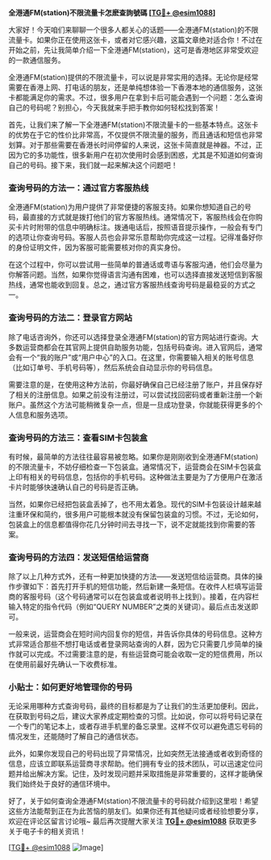 **全港通FM(station)不限流量卡怎麽查詢號碼 [[TG💪+ @esim1088](https://t.me/s/esim1088)]**

大家好！今天咱们来聊聊一个很多人都关心的话题——全港通FM(station)的不限流量卡。如果你正在使用这张卡，或者对它感兴趣，这篇文章绝对适合你！不过在开始之前，先让我简单介绍一下全港通FM(station)，这可是香港地区非常受欢迎的一款通信服务。

全港通FM(station)提供的不限流量卡，可以说是非常实用的选择。无论你是经常需要在香港上网、打电话的朋友，还是单纯想体验一下香港本地的通信服务，这张卡都能满足你的需求。不过，很多用户在拿到卡后可能会遇到一个问题：怎么查询自己的号码呢？别担心，今天我就来手把手教你如何轻松找到答案！

首先，让我们来了解一下全港通FM(station)不限流量卡的一些基本特点。这张卡的优势在于它的性价比非常高，不仅提供不限流量的服务，而且通话和短信也非常划算。对于那些需要在香港长时间停留的人来说，这张卡简直就是神器。不过，正因为它的多功能性，很多新用户在初次使用时会感到困惑，尤其是不知道如何查询自己的号码。接下来，我们就一起来解决这个问题吧！

### 查询号码的方法一：通过官方客服热线

全港通FM(station)为用户提供了非常便捷的客服支持。如果你想知道自己的号码，最直接的方式就是拨打他们的官方客服热线。通常情况下，客服热线会在你购买卡片时附带的信息中明确标注。拨通电话后，按照语音提示操作，一般会有专门的选项让你查询号码。客服人员也会非常乐意帮助你完成这一过程。记得准备好你的身份证明文件，因为客服可能需要核对你的真实身份。

在这个过程中，你可以尝试用一些简单的普通话或粤语与客服沟通，他们会尽量为你解答问题。当然，如果你觉得语言沟通有困难，也可以选择直接发送短信到客服热线，通常也能收到回复。总之，通过官方客服热线查询号码是最稳妥的方式之一。

### 查询号码的方法二：登录官方网站

除了电话咨询外，你还可以选择登录全港通FM(station)的官方网站进行查询。大多数运营商都会在其官网上提供自助服务功能，包括号码查询。进入官网后，通常会有一个“我的账户”或“用户中心”的入口。在这里，你需要输入相关的账号信息（比如订单号、手机号码等），然后系统会自动显示你的号码信息。

需要注意的是，在使用这种方法前，你最好确保自己已经注册了账户，并且保存好了相关的注册信息。如果之前没有注册过，可以尝试找回密码或者重新注册一个新账户。虽然这个方法可能稍微复杂一点，但是一旦成功登录，你就能获得更多的个人信息和服务选项。

### 查询号码的方法三：查看SIM卡包装盒

有时候，最简单的方法往往最容易被忽略。如果你是刚刚收到全港通FM(station)的不限流量卡，不妨仔细检查一下包装盒。通常情况下，运营商会在SIM卡包装盒上印有相关的号码信息，包括你的手机号码。这种做法主要是为了方便用户在激活卡片时能够快速确认自己的号码是否正确。

当然，如果你已经把包装盒丢掉了，也不用太着急。现代的SIM卡包装设计越来越注重环保和简约，很多用户可能根本就没有保留包装盒的习惯。不过，无论如何，包装盒上的信息都值得你花几分钟时间去寻找一下，说不定就能找到你需要的答案。

### 查询号码的方法四：发送短信给运营商

除了以上几种方式外，还有一种更加快捷的方法——发送短信给运营商。具体的操作步骤如下：首先打开手机的短信功能，然后新建一条短信。在收件人栏填写运营商的客服号码（这个号码通常可以在包装盒或者说明书上找到）。接着，在内容栏输入特定的指令代码（例如“QUERY NUMBER”之类的关键词）。最后点击发送即可。

一般来说，运营商会在短时间内回复你的短信，并告诉你具体的号码信息。这种方式非常适合那些不想打电话或者登录网站查询的人群，因为它只需要几步简单的操作就可以完成。不过需要注意的是，有些运营商可能会收取一定的短信费用，所以在使用前最好先确认一下收费标准。

### 小贴士：如何更好地管理你的号码

无论采用哪种方式查询号码，最终的目标都是为了让我们的生活更加便利。因此，在获取到号码之后，建议大家养成定期检查的习惯。比如说，你可以将号码记录在一个专门的笔记本上，或者存进手机里的备忘录里。这样不仅可以避免遗忘号码的情况发生，还能随时了解自己的通信状态。

此外，如果你发现自己的号码出现了异常情况，比如突然无法接通或者收到奇怪的信息，应该立即联系运营商寻求帮助。他们拥有专业的技术团队，可以迅速定位问题并给出解决方案。记住，及时发现问题并采取措施是非常重要的，这样才能确保我们始终处于良好的通信环境中。

好了，关于如何查询全港通FM(station)不限流量卡的号码就介绍到这里啦！希望这些方法能帮到正在为此苦恼的朋友们。如果你还有其他疑问或者经验想要分享，欢迎在评论区留言讨论哦~ 最后再次提醒大家关注 **[TG💪+ @esim1088](https://t.me/s/esim1088)** 获取更多关于电子卡的相关资讯！

[[TG💪+ @esim1088](https://t.me/s/esim1088) ![Image](https://i.postimg.cc/4NQfJmqS/Snipaste-2025-05-13-00-14-12.png)]